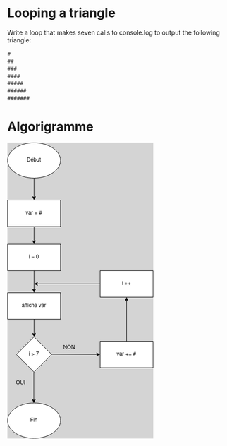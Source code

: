 # Looping a triangle

Write a loop that makes seven calls to console.log to output the following triangle:

```js
#
##
###
####
#####
######
#######
```
# Algorigramme

![Algorigramme](01.png)
